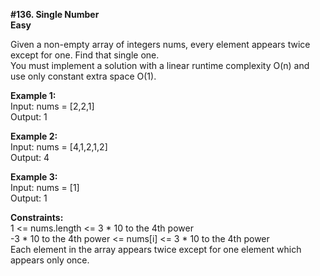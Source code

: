 <b>#136. Single Number</b>
<br><b>Easy</b>

Given a non-empty array of integers nums, every element appears twice except for one. Find that single one.<br>
You must implement a solution with a linear runtime complexity O(n) and use only constant extra space O(1).<br>

<b>Example 1:</b><br>
Input: nums = [2,2,1]<br>
Output: 1<br>

<b>Example 2:</b><br>
Input: nums = [4,1,2,1,2]<br>
Output: 4<br>

<b>Example 3:</b><br>
Input: nums = [1]<br>
Output: 1<br>

<b>Constraints:</b><br>
1 <= nums.length <= 3 * 10 to the 4th power<br>
-3 * 10 to the 4th power <= nums[i] <= 3 * 10 to the 4th power<br>
Each element in the array appears twice except for one element which appears only once.

